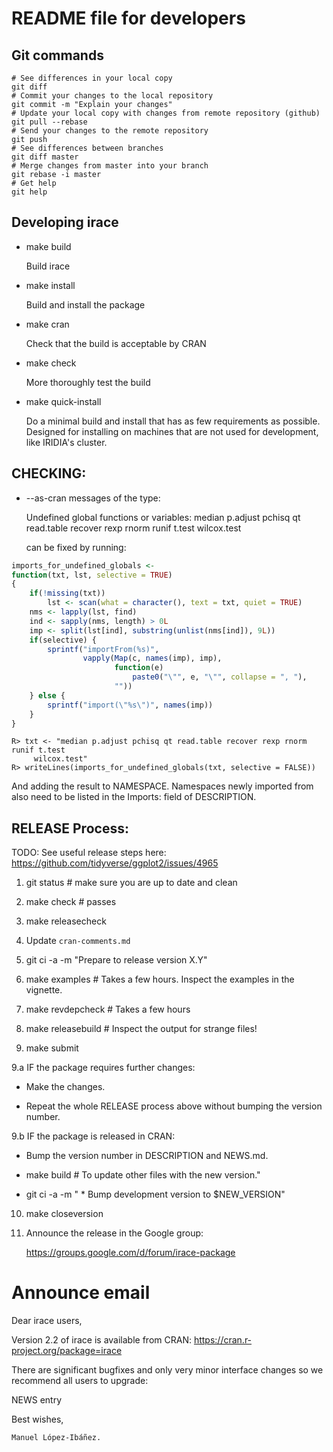 README file for developers
===========================

Git commands
------------
```
# See differences in your local copy
git diff
# Commit your changes to the local repository
git commit -m "Explain your changes"
# Update your local copy with changes from remote repository (github)
git pull --rebase
# Send your changes to the remote repository
git push
# See differences between branches
git diff master
# Merge changes from master into your branch
git rebase -i master
# Get help
git help
```

Developing irace
----------------

* make build

  Build irace

* make install

  Build and install the package

* make cran

  Check that the build is acceptable by CRAN

* make check

  More thoroughly test the build

* make quick-install

  Do a minimal build and install that has as few requirements as
  possible. Designed for installing on machines that are not used for
  development, like IRIDIA's cluster.



CHECKING:
---------

* --as-cran messages of the type:

  Undefined global functions or variables:
     median p.adjust pchisq qt read.table recover rexp rnorm runif t.test
     wilcox.test

  can be fixed by running:
```R
imports_for_undefined_globals <-
function(txt, lst, selective = TRUE)
{
    if(!missing(txt))
        lst <- scan(what = character(), text = txt, quiet = TRUE)
    nms <- lapply(lst, find)
    ind <- sapply(nms, length) > 0L
    imp <- split(lst[ind], substring(unlist(nms[ind]), 9L))
    if(selective) {
        sprintf("importFrom(%s)",
                vapply(Map(c, names(imp), imp),
                       function(e)
                           paste0("\"", e, "\"", collapse = ", "),
                       ""))
    } else {
        sprintf("import(\"%s\")", names(imp))
    }
}
```
```
R> txt <- "median p.adjust pchisq qt read.table recover rexp rnorm runif t.test
     wilcox.test"
R> writeLines(imports_for_undefined_globals(txt, selective = FALSE))
```
And adding the result to NAMESPACE. Namespaces newly imported from also need to
be listed in the Imports: field of DESCRIPTION.


RELEASE Process:
----------------

TODO: See useful release steps here: https://github.com/tidyverse/ggplot2/issues/4965

1. git status # make sure you are up to date and clean

1. make check # passes

1. make releasecheck

1. Update `cran-comments.md`

1. git ci -a -m "Prepare to release version X.Y"

1. make examples # Takes a few hours. Inspect the examples in the vignette.

1. make revdepcheck # Takes a few hours

1. make releasebuild # Inspect the output for strange files!

1. make submit

9.a IF the package requires further changes:

  * Make the changes.

  * Repeat the whole RELEASE process above without bumping the version number.


9.b IF the package is released in CRAN:

  * Bump the version number in DESCRIPTION and NEWS.md.

  * make build # To update other files with the new version."

  * git ci -a -m " * Bump development version to $NEW_VERSION"

10. make closeversion

11. Announce the release in the Google group:

    https://groups.google.com/d/forum/irace-package


Announce email
==============

Dear irace users,

Version 2.2 of irace is available from CRAN:
https://cran.r-project.org/package=irace


There are significant bugfixes and only very minor interface changes so we recommend all users to upgrade:

NEWS entry

Best wishes,

    Manuel López-Ibáñez.
